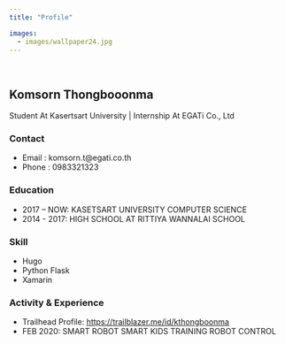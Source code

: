 ```yaml
---
title: "Profile"

images: 
  - images/wallpaper24.jpg
---
```

&nbsp;

## Komsorn Thongbooonma ##    
Student At Kasertsart University | Internship At EGATi Co., Ltd

### Contact
* Email : komsorn.t<span>@</span>egati.co.th
* Phone : 0983321323

### Education 
* 2017 – NOW: KASETSART UNIVERSITY COMPUTER SCIENCE
* 2014 - 2017: HIGH SCHOOL AT RITTIYA WANNALAI SCHOOL

### Skill
* Hugo
* Python Flask
* Xamarin

### Activity & Experience
* Trailhead Profile: https://trailblazer.me/id/kthongboonma
* FEB 2020: SMART ROBOT SMART KIDS TRAINING ROBOT CONTROL



